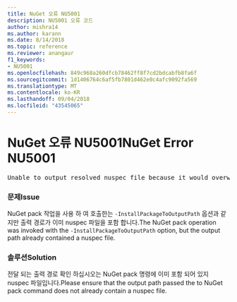 ```yaml
---
title: NuGet 오류 NU5001
description: NU5001 오류 코드
author: mishra14
ms.author: karann
ms.date: 8/14/2018
ms.topic: reference
ms.reviewer: anangaur
f1_keywords:
- NU5001
ms.openlocfilehash: 849c968a260dfcb78462ff8f7cd2bdcabfb8fa6f
ms.sourcegitcommit: 1d1406764c6af5fb7801d462e0c4afc9092fa569
ms.translationtype: MT
ms.contentlocale: ko-KR
ms.lasthandoff: 09/04/2018
ms.locfileid: "43545065"
---
```

# <a name="nuget-error-nu5001"></a><span data-ttu-id="c91cd-103">NuGet 오류 NU5001</span><span class="sxs-lookup"><span data-stu-id="c91cd-103">NuGet Error NU5001</span></span>
<pre>Unable to output resolved nuspec file because it would overwrite the original at 'F:\project\project.nuspec'.</pre>

### <a name="issue"></a><span data-ttu-id="c91cd-104">문제</span><span class="sxs-lookup"><span data-stu-id="c91cd-104">Issue</span></span>

<span data-ttu-id="c91cd-105">NuGet pack 작업을 사용 하 여 호출한는 `-InstallPackageToOutputPath` 옵션과 같지만 출력 경로가 이미 nuspec 파일을 포함 합니다.</span><span class="sxs-lookup"><span data-stu-id="c91cd-105">The NuGet pack operation was invoked with the `-InstallPackageToOutputPath` option, but the output path already contained a  nuspec file.</span></span>


### <a name="solution"></a><span data-ttu-id="c91cd-106">솔루션</span><span class="sxs-lookup"><span data-stu-id="c91cd-106">Solution</span></span>

<span data-ttu-id="c91cd-107">전달 되는 출력 경로 확인 하십시오는 NuGet pack 명령에 이미 포함 되어 있지 nuspec 파일입니다.</span><span class="sxs-lookup"><span data-stu-id="c91cd-107">Please ensure that the output path passed the to NuGet pack command does not already contain a nuspec file.</span></span>

